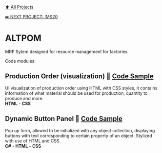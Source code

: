 [:arrow_up: All Projects](/README.md)

[:arrow_right: NEXT PROJECT: IMS20](/PROJECTS/IMS20/IMS20.md)

# ALTPOM 
MRP Sytem designed for resource management for factories.

Code modules:

## Production Order (visualization) :link: [Code Sample](/PROJECTS/ALTPOM/MODULES/PRODUCTION_ORDER.md)
UI visualization of production order using HTML with CSS styles, it contains information of what material should be used for production, quantity to produce and more.\
**HTML** - **CSS**

## Dynamic Button Panel :link: [Code Sample](/PROJECTS/TEMPLATES/404.md)
Pop up form, allowed to be initialized with any object collection, displaying buttons with text corresponding to certain property of an object. Stylized with use of HTML and CSS.\
**C#** - **HTML** - **CSS**